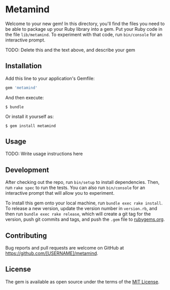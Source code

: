 # Metamind

Welcome to your new gem! In this directory, you'll find the files you need to be able to package up your Ruby library into a gem. Put your Ruby code in the file `lib/metamind`. To experiment with that code, run `bin/console` for an interactive prompt.

TODO: Delete this and the text above, and describe your gem

## Installation

Add this line to your application's Gemfile:

```ruby
gem 'metamind'
```

And then execute:

    $ bundle

Or install it yourself as:

    $ gem install metamind

## Usage

TODO: Write usage instructions here

## Development

After checking out the repo, run `bin/setup` to install dependencies. Then, run `rake spec` to run the tests. You can also run `bin/console` for an interactive prompt that will allow you to experiment.

To install this gem onto your local machine, run `bundle exec rake install`. To release a new version, update the version number in `version.rb`, and then run `bundle exec rake release`, which will create a git tag for the version, push git commits and tags, and push the `.gem` file to [rubygems.org](https://rubygems.org).

## Contributing

Bug reports and pull requests are welcome on GitHub at https://github.com/[USERNAME]/metamind.


## License

The gem is available as open source under the terms of the [MIT License](http://opensource.org/licenses/MIT).


